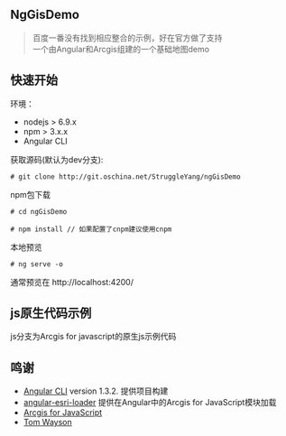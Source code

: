 ## NgGisDemo

> 百度一番没有找到相应整合的示例，好在官方做了支持  
> 一个由Angular和Arcgis组建的一个基础地图demo

## 快速开始
环境：
- nodejs > 6.9.x 
- npm > 3.x.x
- Angular CLI

获取源码(默认为dev分支):
```
# git clone http://git.oschina.net/StruggleYang/ngGisDemo
```
npm包下载
```
# cd ngGisDemo

# npm install // 如果配置了cnpm建议使用cnpm
```
本地预览
```
# ng serve -o
```
通常预览在 http://localhost:4200/
## js原生代码示例  

js分支为Arcgis for javascript的原生js示例代码  

## 鸣谢
- [Angular CLI](https://github.com/angular/angular-cli) version 1.3.2. 提供项目构建
- [angular-esri-loader](https://github.com/tomwayson/angular-esri-loader) 提供在Angular中的Arcgis for JavaScript模块加载
- [Arcgis for JavaScript](https://developers.arcgis.com/javascript/3/)
- [Tom Wayson](https://github.com/tomwayson)

